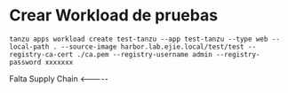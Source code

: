 # Crear Workload de pruebas
``` 
tanzu apps workload create test-tanzu --app test-tanzu --type web --local-path . --source-image harbor.lab.ejie.local/test/test --registry-ca-cert ./ca.pem --registry-username admin --registry-password xxxxxxx
``` 

Falta Supply Chain <-----
